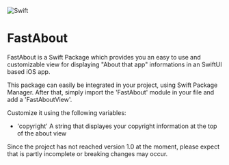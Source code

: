![Swift](https://github.com/johannesschrott/FastAbout/workflows/Swift/badge.svg)

# FastAbout

FastAbout is a Swift Package which provides you an easy to use and customizable view for displaying "About that app" informations in an SwiftUI based iOS app.


This package can easily be integrated in your project, using Swift Package Manager. 
After that, simply import the 'FastAbout' module in your file and add a 'FastAboutView'.

Customize it  using the following variables:

* 'copyright' A string that displayes your copyright information at the top of the about view

Since the project has not reached version 1.0 at the moment, please expect that is partly incomplete or breaking changes may occur.
